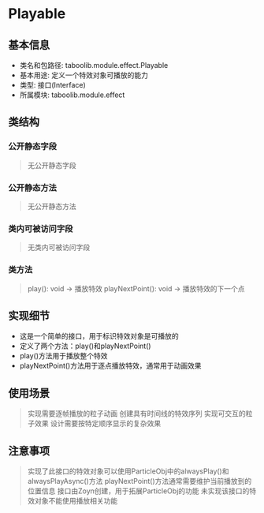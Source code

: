 # Playable

## 基本信息
- 类名和包路径: taboolib.module.effect.Playable
- 基本用途: 定义一个特效对象可播放的能力
- 类型: 接口(Interface)
- 所属模块: taboolib.module.effect

## 类结构

### 公开静态字段
> 无公开静态字段

### 公开静态方法
> 无公开静态方法

### 类内可被访问字段
> 无类内可被访问字段

### 类方法
> play(): void -> 播放特效
> playNextPoint(): void -> 播放特效的下一个点

## 实现细节
- 这是一个简单的接口，用于标识特效对象是可播放的
- 定义了两个方法：play()和playNextPoint()
- play()方法用于播放整个特效
- playNextPoint()方法用于逐点播放特效，通常用于动画效果

## 使用场景
> 实现需要逐帧播放的粒子动画
> 创建具有时间线的特效序列
> 实现可交互的粒子效果
> 设计需要按特定顺序显示的复杂效果

## 注意事项
> 实现了此接口的特效对象可以使用ParticleObj中的alwaysPlay()和alwaysPlayAsync()方法
> playNextPoint()方法通常需要维护当前播放到的位置信息
> 接口由Zoyn创建，用于拓展ParticleObj的功能
> 未实现该接口的特效对象不能使用播放相关功能

